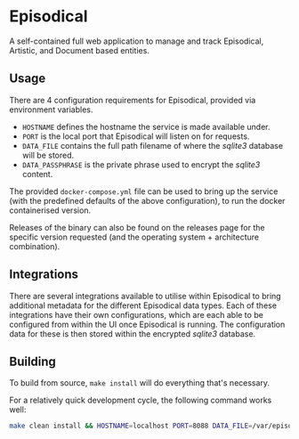 # Episodical

A self-contained full web application to manage and track Episodical, Artistic, and Document based entities.

## Usage

There are 4 configuration requirements for Episodical, provided via environment variables.

- `HOSTNAME` defines the hostname the service is made available under.
- `PORT` is the local port that Episodical will listen on for requests.
- `DATA_FILE` contains the full path filename of where the _sqlite3_ database will be stored.
- `DATA_PASSPHRASE` is the private phrase used to encrypt the _sqlite3_ content.

The provided `docker-compose.yml` file can be used to bring up the service (with the predefined defaults of the above configuration), to run the docker containerised version.

Releases of the binary can also be found on the releases page for the specific version requested (and the operating system + architecture combination).

## Integrations

There are several integrations available to utilise within Episodical to bring additional metadata for the different Episodical data types. Each of these integrations have their own configurations, which are each able to be configured from within the UI once Episodical is running. The configuration data for these is then stored within the encrypted _sqlite3_ database.

## Building

To build from source, `make install` will do everything that's necessary.

For a relatively quick development cycle, the following command works well:

```bash
make clean install && HOSTNAME=localhost PORT=8088 DATA_FILE=/var/episodical/episodical.db DATA_PASSPHRASE=no ./episodical
```

